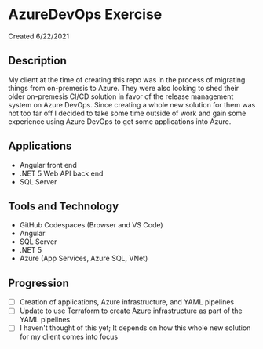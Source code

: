 # AzureDevOps Exercise
Created 6/22/2021

## Description
My client at the time of creating this repo was in the process of migrating things from on-premesis to Azure. They were also looking to shed their older on-premesis CI/CD solution in favor of the release management system on Azure DevOps. Since creating a whole new solution for them was not too far off I decided to take some time outside of work and gain some experience using Azure DevOps to get some applications into Azure.

## Applications
- Angular front end
- .NET 5 Web API back end
- SQL Server

## Tools and Technology
- GitHub Codespaces (Browser and VS Code)
- Angular
- SQL Server
- .NET 5
- Azure (App Services, Azure SQL, VNet)

## Progression
- [ ] Creation of applications, Azure infrastructure, and YAML pipelines
- [ ] Update to use Terraform to create Azure infrastructure as part of the YAML pipelines
- [ ] I haven't thought of this yet; It depends on how this whole new solution for my client comes into focus
